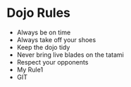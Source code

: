Dojo Rules
==========
* Always be on time
* Always take off your shoes
* Keep the dojo tidy
* Never bring live blades on the tatami
* Respect your opponents
* My Rule1
* GIT

